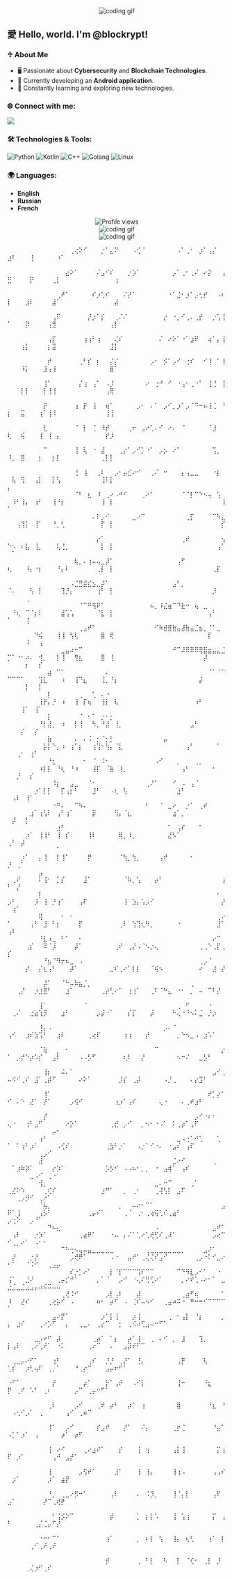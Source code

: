 <div align="center">
  <img src="https://i.giphy.com/media/v1.Y2lkPTc5MGI3NjExc3ppMnppOTQ2dmk5Z2Z1MDRtb3J5cHFrN3hsYm12b2oyeDBlb2I3ZyZlcD12MV9pbnRlcm5hbF9naWZfYnlfaWQmY3Q9Zw/l0MYRN89l6PG7TOoM/giphy.gif" alt="coding gif">
</div>

## 愛 Hello, world. I'm @blockrypt!

### ♱ About Me
- 🖥️ Passionate about **Cybersecurity** and **Blockchain Technologies**.
- 📱 Currently developing an **Android application**.
- 🌱 Constantly learning and exploring new technologies.

### 🌐 Connect with me:
<a href="mailto:blockrypt@gmail.com"><img src="https://img.shields.io/badge/Email-blockrypt@gmail.com-blue?style=for-the-badge&logo=gmail"></a>

### 🛠️ Technologies & Tools:
![Python](https://img.shields.io/badge/-Python-333333?style=flat&logo=python)
![Kotlin](https://img.shields.io/badge/-Kotlin-333333?style=flat&logo=kotlin)
![C++](https://img.shields.io/badge/-C++-333333?style=flat&logo=cplusplus)
![Golang](https://img.shields.io/badge/-Golang-333333?style=flat&logo=go)
![Linux](https://img.shields.io/badge/-Linux-333333?style=flat&logo=linux)

### 🌍 Languages:
- **English**
- **Russian**
- **French**

<div align="center">
  <img src="https://komarev.com/ghpvc/?username=blockrypt&color=blue&style=flat-square" alt="Profile views" />
</div>

<div align="center">
  <img src="https://i.giphy.com/media/v1.Y2lkPTc5MGI3NjExMzlrM2M0djdiMWd2d3JpNDVnOWFxazhvcnQydTRka2N4ejJhNW4zeSZlcD12MV9pbnRlcm5hbF9naWZfYnlfaWQmY3Q9Zw/8fRwPZtbWkkX6/giphy.gif" alt="coding gif">
</div>

<div align="center">
  <img src="https://i.giphy.com/media/v1.Y2lkPTc5MGI3NjExZzh4M2ljZ2U0bmtldHRsZW9jZzIzNGNkNjliaTJ0OXkzYjJ4ODd4NCZlcD12MV9pbnRlcm5hbF9naWZfYnlfaWQmY3Q9Zw/zNlhulNKUcO9T3a3ag/giphy.gif" alt="coding gif">
</div>

⠀⠀⠀⠀⠀⠀⠀⠀⠀⠀⠀⠀⠀⠀⢀⢔⠕⠊⠀⠀⠀⡐⠁⣄⠝⠀⠀⠀⠠⢊⠈⠀⠀⠀⠀⠀⠀⠀⠠⠁⢀⠂⠀⡰⠁⢠⡌⠀⠀⣰⠇⠀⠀⠀⢸⠀⠀⠀⠀⠀⠰⠁⠀⠀⠀⠀⠀⠀⠀⠀⠀⠀⠀⠀⠀⠀⠀⠀⠀⠀⠀⠀⠀⠀⠀⠀⠀⠀⠀⠀⠀⠀⠀⠀⠀⠀⠀⠀⠀⠀⠀⠀⠀⠀⠀⠀⠀⠀⠀⠀
⠀⠀⠀⠀⠀⠀⠀⠀⠀⠀⠀⠀⠀⣔⠕⠁⠀⠀⠀⠀⠌⣠⠊⠎⠀⠀⠀⡐⡱⠁⠀⠀⠀⠀⠀⠀⠀⡠⠁⢀⠂⢀⠌⠀⠔⡝⠀⠀⢠⣛⠀⠀⠀⠀⡟⠀⠀⠀⠀⢀⡇⠀⠀⠀⠀⠀⠀⠀⠀⠀⠀⠀⠀⢰⠀⠀⠀⠀⠀⠀⠀⠀⠀⠀⠀⠀⠀⠀⠀⠀⠀⠀⠀⠀⠀⠀⠀⠀⠀⠀⠀⠀⠀⠀⠀⠀⠀⠀⠀⠀
⠀⠀⠀⠀⠀⠀⠀⠀⠀⠀⠀⢀⠞⠁⠀⠀⠀⠀⠀⠎⡰⢁⠎⠀⠀⠀⠌⡜⠁⠀⠀⠀⠀⠀⠀⠀⠐⠁⣈⠂⡰⠁⡠⢂⡞⠀⠀⠠⠆⡇⠀⠀⠀⣸⠇⠀⠀⠀⠀⣼⠁⠀⠀⠀⠀⠀⠀⠀⠀⠀⠀⠀⠀⣼⠀⠀⠀⠀⠀⠀⠀⠀⠀⠀⠀⠀⠀⠀⠀⠀⠀⠀⠀⠀⠀⠀⠀⠀⠀⠀⠀⠀⠀⠀⠀⠀⠀⠀⠀⠀
⠀⠀⠀⠀⠀⠀⠀⠀⠀⠀⢠⠏⠀⠀⠀⠀⠀⠀⡜⡰⠁⡎⠀⠀⢀⠌⠌⠀⠀⠀⠀⠀⠀⠀⠀⡔⠀⠐⡀⠊⢀⠄⢀⡞⠀⠀⡐⢡⢸⠁⠀⠀⠀⡽⠀⠀⠀⠀⢠⣻⠀⠀⠀⠀⠀⠀⠀⠀⠀⠀⠀⠀⢠⡇⠀⠀⠀⠀⠀⠀⠀⠀⠀⠀⠀⠀⠀⠀⠀⠀⠀⠀⠀⠀⠀⠀⠀⠀⠀⠀⠀⠀⠀⠀⠀⠀⠀⠀⠀⠀
⠀⠀⠀⠀⠀⠀⠀⠀⠀⢠⡏⠀⠀⠀⠀⠀⠀⢰⢰⠃⢰⠀⠀⠀⢌⠎⠀⠀⠀⠀⠀⠀⠀⠀⠌⠀⠔⠕⠁⠐⠁⣰⠟⠀⠀⢴⠁⡄⢸⠀⠀⠀⢰⡇⠀⠀⠀⠀⡆⣽⠀⠀⠀⠀⠀⠀⠀⠀⠀⠀⠀⠀⣸⡇⠀⠀⠀⠀⠀⠀⠀⠀⠀⠀⠀⠀⠀⠀⠀⠀⠀⠀⠀⠀⠀⠀⠀⠀⠀⠀⠀⠀⠀⠀⠀⠀⠀⠀⠀⠀
⠀⠀⠀⠀⠀⠀⠀⠀⠀⡞⠀⠀⠀⠀⠀⠀⢀⠃⡎⠀⡆⠀⠀⡌⡌⠀⠀⠀⠀⠀⠀⠀⡠⠂⠀⡪⠁⡠⠊⠀⢐⠎⠀⠀⠊⢸⠀⠁⢸⠀⠀⠀⠸⡅⠀⠀⠀⣸⢠⢸⠀⠀⠀⠀⠀⠀⠀⠀⠀⠀⠀⠀⣿⠁⠀⠀⠀⠀⠀⠀⠀⠀⠀⠀⠀⠀⠀⠀⠀⠀⠀⠀⠀⠀⠀⠀⠀⠀⠀⠀⠀⠀⠀⠀⠀⠀⠀⠀⠀⠀
⠀⠀⠀⠀⠀⠀⠀⠀⢸⠁⠀⠀⠀⠀⠀⠀⡌⢰⠀⢠⠁⠀⠠⡸⠀⠀⠀⠀⠀⠀⠀⠔⠀⢐⠚⠀⠊⠀⠐⢠⠂⢀⠐⠁⠀⢸⢘⠀⢸⠀⠀⠀⡇⡇⠀⠀⠀⡇⢸⢸⠀⠀⠀⠀⠀⠀⠀⠀⠀⠀⠀⢠⢿⠀⠀⠀⠀⠀⠀⠀⠀⠀⠀⠀⠀⠀⠀⠀⠀⠀⠀⠀⠀⠀⠀⠀⠀⠀⠀⠀⠀⠀⠀⠀⠀⠀⠀⠀⠀⠀
⠀⠀⠀⠀⠀⠀⠀⠀⡟⠀⠀⠀⠀⠀⠀⢰⠀⡟⠀⢸⠀⠀⢶⠁⠀⠀⠀⠀⠀⡠⠂⠀⠄⠁⠀⡠⠊⡀⡰⠁⡠⠈⠙⠒⠦⢸⢈⠀⠘⡆⠀⠀⣭⠀⠀⠀⢰⠁⢸⠸⠀⠀⠀⠀⠀⠀⠀⠀⠀⠀⠀⢸⢸⠀⠀⠀⠀⠀⠀⠀⠀⠀⠀⠀⠀⠀⠀⠀⠀⠀⠀⠀⠀⠀⠀⠀⠀⠀⠀⠀⠀⠀⠀⠀⠀⠀⠀⠀⠀⠀
⠀⠀⠀⠀⠀⠀⠀⠀⣇⠀⠀⠀⠀⠀⠀⠈⠀⡇⠀⢈⠀⠸⡞⠀⠀⠀⠀⢀⠖⠀⣠⠔⢁⠄⠊⠀⠔⠄⠀⠈⠀⠀⠀⠀⠀⠈⣸⠀⠀⢇⠀⠀⢮⠀⠀⠀⢸⠀⢸⠀⡄⠀⠀⠀⠀⠀⠀⠀⠀⠀⠀⡞⡸⠀⠀⠀⠀⠀⠀⠀⠀⠀⠀⠀⠀⠀⠀⠀⠀⠀⠀⠀⠀⠀⠀⠀⠀⠀⠀⠀⠀⠀⠀⠀⠀⠀⠀⠀⠀⠀
⠀⠀⠀⠀⠀⠀⠀⠀⠉⠀⠀⠀⠀⠀⠀⢸⠀⢧⠀⠐⠀⣼⠀⠀⠀⢀⡔⠁⡠⠊⡁⠐⠁⠀⡠⡢⠀⠔⠁⠀⠀⠀⠀⠀⠀⠀⢩⡀⠀⠸⡀⠀⣿⠀⠀⠀⡆⠀⠀⡆⡇⠀⠀⠀⠀⠀⠀⠀⠀⠀⢀⡇⡇⠀⠀⠀⠀⠀⠀⠀⠀⠀⠀⠀⠀⠀⠀⠀⠀⠀⠀⠀⠀⠀⠀⠀⠀⠀⠀⠀⠀⠀⠀⠀⠀⠀⠀⠀⠀⠀
⠀⠀⠀⠀⠀⠀⠀⠀⠀⠀⠀⠀⠀⠀⠀⢘⠀⢸⠀⠀⢀⠇⠀⠀⡠⠂⡤⣊⠔⠊⠀⠀⢀⠌⠀⠒⠀⠀⠀⡄⢠⣀⣀⠀⠀⠀⠐⡇⠀⠀⢧⠀⢻⠀⠀⢠⡇⠀⠀⡇⢣⠀⠀⠀⠀⠀⠀⠀⠀⠀⢸⠇⡇⠀⠀⠀⠀⠀⠀⠀⠀⠀⠀⠀⠀⠀⠀⠀⠀⠀⠀⠀⠀⠀⠀⠀⠀⠀⡄⠀⠀⠀⠀⠀⠀⠀⠀⠀⠀⠀
⠀⠀⠀⠀⠀⠀⠀⠀⠀⠀⠀⠀⠀⠀⠀⠈⠃⠀⣆⠀⠸⠀⢀⠔⠠⠚⠊⠀⠀⠀⢀⠔⠁⠀⠀⠀⠀⠀⠀⠈⠈⡇⠉⠑⠢⢤⠀⢡⠀⠀⠸⠃⢸⡄⠀⢰⠃⠀⠀⢸⠘⡆⠀⠀⠀⠀⠀⠀⠀⠀⢸⠀⡇⠀⠀⠀⠀⠀⠀⠀⠀⠀⠀⠀⠀⠀⠀⠀⠀⠀⠀⠀⠀⠀⠀⠀⠀⢸⠁⠀⠀⠀⠀⠀⠀⠀⠀⠀⠀⠀
⠀⠀⠀⠀⠀⠀⠀⠀⠀⠀⠀⠀⠀⠀⠀⠀⠀⠀⠀⠄⠇⡠⠊⠀⠀⠀⠀⠀⣀⠔⠉⠀⠀⠀⠀⠀⠀⠀⠀⠀⢀⡏⠀⠀⠀⠀⠉⠳⣄⠀⠀⢠⢹⡅⠀⢸⠁⠀⠀⠘⡀⢃⠀⠀⠀⠀⠀⠀⠀⠀⡏⠀⡇⠀⠀⠀⠀⠀⠀⠀⠀⠀⠀⠀⠀⠀⠀⠀⠀⠀⠀⠀⠀⠀⠀⠀⠀⡎⠀⠀⠀⠀⠀⠀⠀⠀⠀⠀⠀⠀
⠀⠀⠀⠀⠀⠀⠀⠀⠀⠀⠀⠀⠀⠀⠀⠀⠀⠀⠀⠀⡔⠁⠀⠀⠀⠀⠀⠀⠀⠀⠀⠀⠀⠀⠀⠀⠀⠀⠀⢀⠞⠀⠀⠀⠀⠀⠀⠀⢢⠑⠢⠀⠆⣧⠀⢸⡀⠀⠀⠀⢇⢘⡀⠀⠀⠀⠀⠀⠀⠀⡇⠀⡇⠀⠀⠀⠀⠀⠀⠀⠀⠀⠀⠀⠀⠀⠀⠀⠀⠀⠀⠀⠀⠀⠀⠀⢠⠁⠀⠁⠀⠀⠀⠀⠀⠀⠀⠀⠀⠀
⠀⠀⠀⠀⠀⠀⠀⠀⠀⠀⠀⠀⠀⠀⠀⢧⡀⠄⢰⠤⢤⣀⡼⠁⠀⠀⠀⠀⠀⠀⠀⠀⠀⠀⠀⠀⠀⠀⢠⠋⠀⠀⠀⠀⠀⠀⠀⠀⠀⢆⠀⠀⠀⠸⡄⠐⡆⠀⠀⠀⠘⡄⠇⠀⠀⠀⠀⠀⠀⢀⡇⠀⡇⠀⠀⠀⠀⠀⠀⠀⠀⠀⠀⠀⠀⠀⠀⠀⠀⠀⠀⠀⠀⠀⠀⢀⡏⠀⠀⠀⠀⠀⠀⠀⠀⠀⠀⠀⠀⠀
⠀⠀⠀⠀⠀⠀⠀⠀⠀⠀⠀⠀⠀⠀⠠⣈⣛⣾⣎⣢⣀⡼⠁⠀⠀⠀⠀⠀⠀⠀⠀⠀⠀⠀⠀⠀⠀⣠⠃⡀⠀⠀⠀⠀⠀⠀⠀⠀⠀⠈⠄⠀⠀⠀⢣⠀⡇⠀⠀⠀⠀⢹⡘⡄⠀⠀⠀⠀⠀⢰⠃⠀⡇⠀⠀⠀⠀⠀⠀⠀⠀⠀⠀⠀⠀⠀⠀⠀⠀⠀⠀⠀⠀⠀⠀⡸⠀⠀⠀⠀⠀⠀⢀⠀⠀⠀⠀⠀⠀⠀
⠀⠀⠀⠀⠀⠀⠀⠀⠀⠀⠀⠀⠀⠀⠀⠀⠈⠉⠛⢻⠟⠁⠀⠀⠀⠀⠀⠀⠀⠀⠀⠀⠦⡀⠸⣌⣶⠉⠙⣗⠒⠀⢦⠀⣀⠀⠀⠀⠀⠀⠘⢆⠀⠉⠈⡆⠇⠀⠀⠀⠀⣾⢡⢡⠀⠀⠀⠀⠀⠈⣇⠀⡇⠀⠀⠀⠀⠀⠀⠀⠀⠀⠀⠀⠀⠀⠀⠀⠀⠀⠀⠀⠀⠀⢠⠃⠀⠀⠁⠀⠀⠀⢸⠀⠀⠀⠀⠀⠀⠀
⠀⠀⠀⠀⠀⠀⠀⠀⠀⠀⠀⠀⠀⠀⠀⠀⢀⣠⠞⠁⠀⠀⠀⠀⠀⠀⠀⠀⠀⠀⠀⠀⠀⠊⠷⣾⣿⣷⣤⣼⣷⣤⣈⣦⡀⠈⠁⣀⠀⠀⠀⠀⠀⠀⠀⠙⢮⠀⠀⠀⢸⢸⠀⢣⢇⠀⠀⠀⠀⠀⣿⠀⢟⠀⠀⠀⠀⠀⠀⠀⠀⠀⠀⠀⠀⠀⠀⠀⠀⠀⠀⠀⠀⠀⡏⠀⠀⠀⠀⠀⠀⠀⠸⠀⠀⢠⠀⠀⠀⠀
⠀⠀⠀⠀⠀⠀⠀⠀⠀⠀⠀⠀⣀⣤⠴⠒⠉⠀⠀⠀⠀⠀⠀⠀⠀⠀⠀⠀⠀⠀⠀⠀⠀⠀⠀⠀⠀⠚⠉⠼⠿⠿⠿⢿⣿⣶⣤⣄⣈⡉⠁⠐⠂⠴⠄⠀⢺⡀⠀⠀⡇⢸⠀⠀⢻⣆⠀⠀⠀⠀⣿⠀⢸⠀⠀⠀⠀⠀⠀⠀⠀⠀⠀⠀⠀⠀⠀⠀⠀⠀⠀⠀⠀⡼⠀⠀⠀⠀⠀⠀⠀⠀⡆⠀⠀⡎⠀⠀⠀⠀
⠀⠀⠀⠀⠀⠀⠀⠀⠀⣴⠀⠉⠁⠀⠀⠀⠀⠀⠀⠀⠀⠀⠄⠀⠀⠀⠀⠀⠀⠀⠀⠀⠀⠀⠀⠀⠀⠀⠀⠀⠀⠀⠀⠀⠀⠈⠁⠈⠉⠉⠉⠉⠁⠀⠀⠀⢹⣇⠀⠀⠀⠰⠀⠀⢸⠙⣆⠀⠀⠀⢸⡀⠘⡆⠀⠀⠀⠀⠀⠀⠀⠀⠀⠀⠀⠀⠀⠀⠀⠀⠀⠀⡼⠀⠀⠀⠀⠀⠀⠀⠀⠀⡇⠀⠀⡇⠀⠀⠀⠀
⠀⠀⠀⠀⠀⠀⠀⠀⠀⡇⠀⠀⠀⠀⠀⠀⢀⠀⠀⢁⠀⠄⠐⠀⠀⠀⠀⠀⠀⠀⠀⠀⠀⠀⠀⠀⠀⠀⠀⠀⠀⠀⠀⠀⠀⠀⠀⠀⠀⠀⠀⠀⠀⠀⠀⠀⢸⡟⡄⡘⠀⠰⠀⠀⢸⠀⡏⢦⠀⠀⢸⡇⠀⢧⠀⠀⠀⠀⠀⠀⠀⠀⠀⠀⠀⠀⠀⠀⠀⠀⠀⠰⠃⠀⠀⠀⠀⠀⠀⠀⠀⢸⠁⠀⢸⠁⠀⠀⠀⠀
⠀⠀⠀⠀⠀⠀⠀⠀⠀⡇⠀⠀⠀⠀⠀⠀⠈⠀⠂⠁⠀⡐⠂⡂⠀⠀⠀⠀⠀⠀⠀⠀⠀⠀⠀⠀⠀⠀⠀⠀⠀⠀⠀⠀⠀⠀⠀⠀⠀⠀⠀⠀⠀⠀⠀⠀⠘⡇⣼⡀⠀⠰⠀⠀⡇⢸⠀⠀⠳⡀⠘⣼⠀⢸⡀⠀⠀⠀⠀⠀⠀⠀⠀⠀⠀⠀⠀⠀⠀⠀⣠⠃⠀⠀⠀⠀⠀⠀⠀⠀⠀⡌⠀⠀⡌⠀⠀⠀⠀⠀
⠀⠀⠀⠀⠀⠀⠀⠀⠀⣷⠀⠀⠀⠀⠀⠄⠀⠄⠨⠀⡂⠈⡂⡃⠀⠀⠀⠀⠀⠀⠀⠀⠀⠀⠀⡤⠀⠀⠀⠀⠀⠀⠀⠀⠀⠀⠀⠀⠀⠀⠀⠀⠀⠀⠀⠀⠀⡧⡇⠑⡀⠰⠀⢰⠁⡆⠀⠀⢰⢹⠂⢳⡄⠈⣇⠀⠀⠀⠀⠀⠀⠀⠀⠀⠀⠀⠀⠀⠀⢠⠃⠀⠀⠀⠀⠀⠁⠀⠀⠀⢀⠂⠀⢰⠃⠀⠀⠀⠀⠀
⠀⠀⠀⠀⠀⠀⠀⠀⠀⠘⣆⠀⠀⠀⠀⠀⠀⠂⠀⠈⠀⠨⠂⠀⠀⠀⠀⠀⠀⠀⠀⠀⠀⠠⠊⠀⠀⠀⡀⠀⠀⠀⢀⡀⠀⠀⠀⠀⠀⠀⠀⠀⠀⠀⠀⠀⠰⡇⡇⠀⠘⢆⠀⠘⠰⠀⠀⠀⢸⡏⠀⠈⣷⠀⢸⡀⠀⠀⠀⠀⠀⠀⠀⠀⠀⠀⠀⠀⢠⠃⠀⠀⠀⠀⠀⠂⠀⠀⠀⠀⡘⠀⠀⡎⠀⠀⠀⠀⠀⠀
⠀⠀⠀⠀⠀⠀⠀⠀⠀⠀⠸⡆⠀⠀⣠⣀⠀⠀⠈⠂⠀⠀⠀⠀⠀⠀⠀⠀⠀⠀⠀⢀⠜⠁⠀⠀⠀⠊⠀⠠⠀⢠⠈⠀⠀⠀⠀⠀⠀⠀⠀⠀⠀⠀⠀⡰⠁⡇⡇⠀⠀⡏⢠⡆⠃⠀⠀⠀⣸⠃⠀⠀⠠⢆⠀⢧⠀⠀⠀⠀⠀⠀⠀⠀⠀⠀⠀⣰⠃⠀⠀⠀⠀⠀⠀⠀⠀⠀⠀⢠⠇⠀⢸⠁⠀⠀⠀⠀⠀⠀
⠀⠀⠀⠀⠀⠀⠀⠀⠀⠀⠐⠛⠄⠀⠀⠉⠳⠄⠀⠀⠀⠀⠀⠀⠀⠀⠀⠀⠀⠀⠀⠃⠀⠀⠈⠀⣀⠔⠀⠀⡐⠁⠀⢀⠞⠀⠀⠀⠀⠀⠀⠀⠀⠀⣰⠁⢰⢣⠇⠀⢠⠃⢰⠁⠀⠀⠀⠀⡿⠀⠀⠀⠀⢻⡄⠈⣆⠀⠀⠀⠀⠀⠀⠀⠀⠀⣰⠁⡀⠀⠀⠀⠀⠀⠀⠀⠀⠀⠀⡼⠀⠀⡇⠀⠀⠀⠀⠀⠀⠀
⠀⠀⠀⠀⠀⠀⠀⠀⠀⠀⠀⣰⠃⠀⠀⠀⠀⠀⠀⠀⠀⠀⠀⠀⠀⠀⠀⠀⠀⠀⠀⠀⠀⠀⠀⠀⠁⠀⢠⠎⠀⠀⠀⠁⠀⠀⠀⠀⠀⠀⠀⠀⠀⡰⠁⠀⢸⢸⠃⠀⢸⠀⡎⠀⠀⠀⠀⢸⠇⠀⠀⠀⠀⠀⢿⡀⠸⡀⠀⠀⠀⠀⠀⠀⠀⣜⠣⠁⠀⠀⠀⠀⠀⠀⠀⠀⠀⠀⢀⠃⠀⡼⠀⠀⠀⠀⠀⠀⠀⠀
⠀⠀⠀⠀⠀⠀⠀⠀⠀⠀⠀⠁⠀⠀⠀⠀⠀⠀⠀⠀⠀⠀⠀⠀⠀⠀⠀⠀⠀⠀⠀⠀⠀⠀⠀⠀⠀⠀⠀⠀⠀⠀⠀⠀⠀⠀⠀⠀⠀⠀⠀⠀⡰⠁⠀⠀⡄⢸⠀⠀⡇⢸⠁⠀⠀⠀⠀⡟⠀⠀⠀⠀⠀⠀⠈⢳⡀⢳⡀⠀⠀⠀⠀⢠⠞⠀⠀⠀⠀⠀⠂⠀⠀⠀⠀⠀⠀⠀⡘⠀⢀⠁⠀⠀⠀⠀⠀⠀⠀⠀
⠀⠀⠀⠀⠀⠀⠀⣠⠀⠀⠀⠀⠀⠀⠀⠀⠀⠀⠀⠀⠀⠀⠀⠀⠀⠀⠀⠀⠀⠀⠀⠀⠀⠀⠀⠀⠀⠀⠀⠀⠀⠀⠀⠀⠀⠀⠀⠀⠀⠀⢀⠞⠀⠀⠀⠀⠇⢸⠂⠀⡁⡎⠀⠀⠀⠀⣸⠁⠀⠀⠀⠀⠀⠀⠀⠈⠷⡀⢡⠀⠀⠀⡴⠃⠀⠀⠀⠀⠀⠀⠀⠀⠀⠀⠀⠀⠀⢰⠃⠀⡜⠀⠀⠀⠀⠀⠀⠀⠀⠀
⠀⠀⠀⠀⠀⠀⠀⡇⠀⠀⠀⠀⠀⠀⠀⠀⠀⠀⠀⠀⠀⠀⠀⠀⠀⠀⠀⠀⠀⠀⠀⠀⠀⠀⠀⠀⠀⠀⠀⠀⠀⠀⠀⠀⠀⠀⠀⠂⠀⡠⠃⠀⠀⠀⠀⡸⠀⢸⠀⡘⢰⠁⠀⠀⠀⢠⠏⠀⠀⠀⠀⠀⠀⠀⠀⢸⠀⣱⡄⢡⡠⠊⠀⠀⠀⠀⠀⠀⠀⠀⠀⠀⠀⠀⠀⠀⠀⡜⠀⢰⠁⠀⠀⠀⠀⠀⠀⠀⠀⠀
⠀⠀⠀⠀⠀⠀⠀⢿⠀⠀⠀⠀⠂⠀⠂⠀⠀⠀⠀⠀⠀⠀⠀⠀⠀⠀⠀⠀⠀⠀⠀⠀⠀⠀⠀⠀⠀⠀⠀⠀⠀⠀⠀⠀⠀⠀⠀⢀⠔⠁⠀⠀⠀⠀⢠⠃⠀⣸⠀⠃⡆⠀⠀⠀⠀⡏⠀⠀⠀⠀⠀⠀⠀⠀⢀⠇⠀⢱⢹⢆⠳⡀⠀⠀⠀⠀⠀⠐⠀⠀⠀⠀⠀⠀⠀⠀⣸⠁⢠⠇⠀⠀⠀⠀⠀⠀⠀⠀⠀⠀
⠀⠀⠀⠀⠀⠀⠀⠘⣇⠰⣀⠀⠃⠁⠀⠀⠂⠀⠀⠀⠀⠀⠀⠀⠀⠀⠀⠀⠀⠀⠀⠀⠀⠀⠀⠀⠀⠀⠀⠀⠀⠀⠀⠀⠀⠀⠔⠉⠀⠀⠀⠀⠀⢀⡎⠀⠀⠿⠈⡸⠀⠀⠀⠀⡼⠁⠀⠀⠀⠀⠀⠀⠀⢀⠞⠀⢀⡜⠠⠈⠢⡐⢄⠀⠀⠀⠀⠀⠀⠀⠀⠀⢀⢀⠑⢀⡏⢀⡎⠀⠀⠀⠀⠀⠀⠀⠀⠀⠀⠀
⠀⠀⠀⠀⠀⠀⠀⠀⠘⣦⠈⠻⡖⠦⣀⠀⠠⠀⠀⠀⠀⠀⠀⠀⠀⠀⠀⠀⠀⠀⠀⠀⠀⠀⠀⠀⠀⠀⠀⠀⠀⠀⠀⢀⡠⠈⠀⠀⠀⠀⠀⠀⠀⡜⠀⠀⡌⣆⢠⠃⠀⠀⠀⡼⠁⠀⠀⠀⠀⠀⠀⠀⣀⠎⢀⠔⠁⡇⡇⠀⠀⠈⢮⠢⠀⠀⠀⠀⠀⠀⠀⠀⠔⠀⠀⣸⠀⡜⠀⠀⠀⠀⠀⠀⠀⠀⠀⠀⠀⠀
⠀⠀⠀⠀⠀⠀⠀⠀⡼⠁⠀⠀⠈⠓⠤⠷⣦⡈⡀⠀⠀⠀⠀⠀⠀⠀⠀⠀⠀⠀⠀⠀⠀⠀⠀⠀⠀⠀⠀⠀⠀⢀⠀⠀⠀⠀⠀⠀⠀⠀⠀⢀⡜⠀⠀⡰⣰⣿⠃⠀⠀⠀⣰⠁⠀⠀⠀⠀⠀⠀⢀⡴⢃⠔⠁⠀⢰⢰⠁⠀⠀⢀⠇⠈⠓⣄⠀⠐⠂⠀⡀⠀⠤⠀⠉⠇⡜⠀⠀⠀⠀⠀⠀⠀⠀⠀⠀⠀⠀⠀
⠀⠀⠀⠀⠀⠀⠀⢸⠁⠀⠀⠀⠀⠀⠀⠀⠀⠈⠀⠀⠀⠀⠀⠀⠀⠀⠀⠀⠀⠀⠀⠀⠀⠀⠀⠀⠀⠀⢀⠀⠋⠀⠀⠀⠀⠐⠀⠀⠀⠀⢀⠌⠀⠀⣐⣴⢱⡻⠀⠀⠀⣰⠃⠀⠀⠀⠀⠀⠀⡠⡼⠐⠁⠀⠀⠀⡎⡏⠀⠀⠀⡼⠀⠀⠀⠀⠓⢄⠐⠘⠢⠅⣈⠀⡘⡰⠀⠀⠀⠀⠀⠀⠀⠀⠀⠀⠀⠀⠀⠀
⠀⠀⠀⠀⠀⠀⠀⢸⡄⠠⠀⠀⠀⠀⠀⠀⠀⠀⠀⠀⠀⠀⠀⠀⠀⠀⠀⠀⠀⠀⠀⠀⠀⠀⠀⡠⠄⠈⠀⠀⠀⠀⠀⠀⠀⠀⠀⠀⠀⢠⠊⠀⠀⣰⠎⣱⢩⠃⠀⠀⣰⠇⠀⠀⠀⠀⠀⢀⢔⠏⠀⠀⠀⠀⠀⢰⢰⠀⠀⠀⡜⠀⠀⠀⠀⠀⠀⡀⠑⠢⣀⠠⠀⣰⠡⠁⠀⠀⠀⠀⠀⠀⠀⠀⠀⠀⠀⠀⠀⠀
⠀⠀⠀⠀⠀⠀⠀⠈⢷⠀⠀⡀⠀⠂⠀⠀⠀⠀⠀⠀⠀⠀⠀⠀⠀⠀⠀⠀⠀⠀⠀⠀⠀⠉⠀⠀⠀⠀⠀⠀⠀⠀⠀⠀⠀⠀⠀⠀⡔⠁⠀⡠⡞⠑⡴⠡⡎⠀⠀⣠⠇⠀⠀⠀⠀⠠⠠⡣⠋⠀⠀⠀⠀⠀⠀⢆⠇⠀⠀⡜⠀⠀⠀⠀⠀⠀⠀⠢⠒⠌⠀⠀⣀⣣⠃⠀⠀⠀⠀⠀⠀⠀⠀⠀⠀⠀⠀⠀⠀⠀
⠀⠀⠀⠀⠀⠀⠀⠀⢸⡆⠀⠀⠬⠄⠁⠀⠀⠀⠀⠀⠀⠀⠀⠀⠀⠀⠀⠀⠀⠀⠀⠀⠀⠀⠀⠀⠀⠀⠀⠀⠀⠀⠀⠀⠀⠀⣠⠊⢀⠤⠪⠊⢀⠎⠀⣸⠁⢀⡾⠋⠀⠀⠀⠀⠀⠔⠕⠁⠀⠀⠀⠀⠀⠀⡸⡎⠀⢀⡼⠀⠀⠀⠀⠀⠠⡘⢀⠀⠀⠀⠄⡔⣹⠃⠀⠀⠀⠀⠀⠀⠀⠀⠀⠀⠀⠀⠀⠀⠀⠀
⠀⠀⠀⠀⠀⠀⠀⠀⢸⠁⠀⠀⠀⠀⠀⠀⠀⠀⠀⠀⠀⠀⠀⠀⠀⠀⠀⠀⠀⠀⠀⠀⠀⠀⠀⠀⠀⠀⠀⠀⠀⠀⠀⠀⠀⠞⡁⡔⠁⠊⠀⠄⠑⠀⣜⠁⠀⡜⠁⠀⠀⠀⠀⡠⢪⠊⠀⠀⠀⠀⠀⠀⠀⢰⡰⠁⢠⠎⠀⠀⠀⠀⠀⢄⠐⠀⠀⠀⠄⢀⠞⣰⠃⠀⠀⠀⠀⠀⠀⠀⠀⠀⠀⠀⠀⠀⠀⠀⠀⠀
⠀⠀⠀⠀⠀⠀⠀⠀⡞⠀⠀⠀⠀⠀⠀⠀⠀⠀⠀⠀⠀⠀⠀⠀⠀⠀⠀⠀⠀⠀⠀⠀⠀⠀⠀⠀⠀⠀⠀⠀⠀⠀⡠⠊⠐⠆⠂⠀⠀⢄⠐⠀⠀⢰⠃⣠⠋⠀⠀⠀⠀⠀⠔⡕⠁⠀⠀⠀⠀⠀⠀⠀⢀⣞⠀⡠⠊⠀⠀⡀⠢⠂⠐⠠⠁⠀⠅⢀⡴⠁⢠⠏⠀⠀⠀⠀⠀⠀⠀⠀⠀⠀⠀⠀⠀⠀⠀⠀⡤⠂
⠀⠀⠀⠀⠀⠀⠀⢰⠃⠀⠀⠀⠀⠀⠀⠀⠀⠀⠀⠀⠀⠀⠀⠀⠀⠀⠀⠀⠀⠀⠀⠀⠀⠀⠀⠀⠀⠀⣀⠠⢐⠁⠚⢁⠀⠀⠀⢁⠀⠁⠀⠁⢰⠃⡰⠁⠀⠀⠀⠀⠠⢊⠎⠀⠀⠀⠀⠀⠀⠀⠀⢀⣳⠃⡐⠁⠀⠀⠠⡐⠁⠊⠐⠄⠀⠐⣠⠎⠀⢠⠏⠀⠀⠀⠀⠀⠀⠀⠀⠀⠀⠀⠀⠀⠀⢀⡠⠊⠀⠀
⠀⠀⠀⠀⠀⠀⠀⣼⠀⠀⠀⠀⠀⠀⠀⠀⠀⠀⠀⠀⠀⠀⠀⠀⠀⠀⠀⠀⠀⠀⠀⠀⠀⠀⠀⠀⠀⣈⠔⠊⠀⠀⠀⠀⠀⠀⢀⠀⠀⠀⠁⣰⠷⡽⠁⠀⠀⠀⠀⡔⡱⠁⠀⠀⠀⠀⠀⠀⠀⠀⠀⡡⡣⠊⠀⠠⠠⠦⠂⡀⡀⠀⠐⠀⣠⢾⠁⠀⢠⠎⠀⠀⠀⠀⠀⠀⠀⠀⠀⠀⠀⠀⠀⣀⠠⠊⠀⢀⠐⠀
⠀⠀⠀⠀⠀⠀⠀⢺⡀⠀⠀⠀⠀⠀⠀⠀⠀⠀⠀⠀⠀⠀⠀⠀⠀⠀⠀⠀⠀⠀⠀⠀⠀⣀⠄⠒⠉⠀⠀⠀⠀⢀⠁⠀⠀⠀⠀⠀⠀⢀⣜⠕⠱⠀⠀⠀⠀⢀⢎⠎⠀⠀⠀⠀⠀⠀⠀⠀⠀⠀⣰⠛⠁⠀⠀⡀⠀⢀⠂⠀⠀⠀⢀⢼⢣⡇⠀⣠⠏⠀⠀⠀⠀⠀⠀⠀⠀⠀⠀⠀⢀⡠⡺⠊⠀⢀⠔⠁⠀⠀
⠀⠀⠀⠀⠀⠀⠀⠈⢧⡀⠀⠀⠀⠀⠀⠀⠀⠀⠀⠀⠀⠀⠀⠀⠀⡀⠀⠀⠤⠔⠂⠉⠁⠀⠀⠀⠀⠀⠀⠀⠀⠀⠀⠀⠀⠀⠀⠀⣠⠟⠁⢸⠀⠀⠀⠀⢠⡣⠃⠀⠀⠀⠀⠀⠀⠀⠀⢀⡤⠎⠁⠀⠀⠀⠀⢀⠈⠀⢀⠂⢀⢴⢯⢃⠎⢀⣴⠃⠀⠀⠀⠀⠀⠀⠀⠀⠀⠀⡠⢐⠕⠀⠀⡠⠘⠁⠀⠀⠀⠀
⠀⠀⠀⠀⠀⠀⠀⠀⠀⠙⠦⣄⠀⠀⠀⠀⠀⠀⠀⠀⠀⠀⠀⠀⠀⠀⠀⠀⠀⠀⠀⠀⠀⠠⠀⠀⠀⠀⠀⠀⠀⠀⠀⠀⠀⠀⣠⠞⠁⠀⢠⠇⠀⠀⠀⡐⡱⠁⠀⠀⠀⠀⠀⠀⠀⢀⣴⠟⠁⠀⠀⠀⠐⠤⠀⡄⠌⠁⢁⠔⢁⢞⢋⠎⢀⠼⠁⠀⠀⠀⠀⠀⠀⠀⠀⡠⢔⠉⠊⢀⡀⠔⠁⠀⠠⠂⠂⠀⠀⠀
⠀⠀⠀⠀⠀⠀⠀⠀⠀⠀⠀⠀⠉⠓⢒⠢⢤⠤⣤⣀⣀⣀⣀⣀⠀⠀⠀⠀⠀⠀⠀⢀⣀⣀⣀⣀⣀⣀⣀⡀⠀⠀⠀⠀⣠⠜⠁⠀⠀⠀⡜⠀⠀⠀⡐⡜⠀⠀⠀⠀⠀⠀⠀⡠⢞⠟⠁⠀⠀⠀⠀⠀⠠⠐⠀⠀⣤⠞⠁⢀⢌⢌⠎⣠⠊⠀⠀⠀⠀⠀⠀⢀⡠⠐⠅⠊⣀⠔⠂⠁⠀⠀⠈⠨⠊⠀⠀⢀⣠⡤
⠀⠀⠀⠀⠀⠀⠀⠀⠀⠀⠀⠀⠀⠀⠎⡐⡁⠔⠁⠀⠀⠀⠀⡇⠈⡏⠉⠉⠉⢩⠏⠉⠉⠀⠀⠀⠀⠀⠉⠙⠻⣇⡠⠊⠁⠀⠀⠐⠀⢨⠁⠀⠀⣘⠜⠀⠀⠀⠀⠀⢀⡤⡊⠚⠁⠀⠀⠀⠀⡀⠁⠈⠀⠀⡠⠚⠀⠐⢄⠎⢛⢋⠔⠁⠀⠀⠀⠀⡀⠔⠞⢁⠠⠔⠂⠁⠀⣀⣐⣈⣀⣈⣠⣠⡤⠴⠮⠭⠤⠤
⠀⠀⠀⠀⠀⠀⠀⠀⠀⠀⠀⠀⢀⢜⠨⠊⠀⠀⠀⠀⠀⠀⡠⡇⢠⠇⠀⠀⠀⣼⠀⠀⠀⠀⠀⠀⠀⠀⠀⢀⣴⠋⢦⠀⠀⠀⠀⠀⠁⠸⠀⠀⣜⠎⠀⠀⠀⠀⢀⢔⡥⠊⠀⠠⠀⠀⠀⠀⠀⠶⠂⠀⡴⠋⠀⠠⠀⢈⠎⠤⠢⠊⠀⠀⢀⣤⠴⠭⠐⠀⠛⠒⠒⠊⠉⠉⠉⠉⠁⠀⠀⠀⠀⠀⠀⠀⠀⠀⠀⠀
⠀⠀⠀⠀⠀⠀⠀⠀⠀⠀⣠⠔⡟⠁⠀⠀⠀⠀⠀⠀⠀⡰⠁⡇⢸⠀⠀⠀⡰⢸⠀⠀⠀⠀⠀⠀⢀⠀⠂⢠⡇⠀⠘⡆⠀⠀⠀⠀⡀⡄⠀⣰⠎⠀⠀⠀⢀⠔⡡⠋⠀⠀⡄⠀⠀⢀⣀⠄⠀⢀⡔⠉⠀⠀⡂⠀⢀⠪⠴⢋⣠⠤⠒⠋⠁⠀⠀⠀⠀⠀⠀⠀⠀⠀⠀⠀⠀⠀⠀⠀⠀⠀⠀⠀⠀⠀⠀⠀⠀⠀
⠀⠀⠀⠀⠀⠀⣀⡠⠖⠋⠀⡼⠀⠀⠀⠀⠀⠀⠀⢀⡴⠁⠀⠁⡆⠀⠀⡴⠁⢸⠀⠀⢀⠀⠄⠊⠀⡀⠀⣸⠀⠀⠀⢹⡀⠀⠀⠀⠀⡇⢠⠇⠀⠀⢀⠔⢁⠞⠁⠀⠐⠅⠀⠀⠀⠀⠀⢀⠔⠉⠀⠀⠄⠀⠀⣠⡽⠞⠋⠉⠀⠀⠀⠀⠀⠀⠀⠀⠀⠀⠀⠀⠀⠀⠀⠀⠀⠀⠀⠀⠀⠀⠀⠀⠀⠀⠀⠀⠀⠀
⠀⢀⣀⡤⠔⠋⠁⠀⠀⠀⢰⠃⠀⠀⠀⠀⠀⠀⢠⠎⠀⠀⡘⡘⠀⢀⡜⠁⠀⢘⡄⠀⠀⠀⠀⠀⠀⠀⢠⡟⠀⠀⠀⠀⢧⠀⠀⠀⠀⢁⡎⠀⠀⡰⢃⢤⠏⠀⢀⡀⠁⠀⠀⠀⠘⢀⡔⠉⠀⠀⠀⣠⡤⠖⠋⠁⠀⠀⠀⠀⠀⠀⠀⠀⠀⠀⠀⠀⠀⠀⠀⠀⠀⠀⠀⠀⠀⠀⠀⠀⠀⠀⠀⠀⠀⠀⠀⠀⠀⠀
⠐⠋⠁⠀⠀⠀⠀⠀⠀⠀⡞⠀⠀⠀⠀⠀⠀⡴⠁⠀⠀⠀⡗⠁⢠⠞⠀⠀⠠⠊⡇⠀⠀⠀⠀⠀⠀⠀⢸⠒⠀⠀⠀⠀⠘⣆⠀⠀⠀⡟⠀⢀⠞⠀⠡⠃⠀⢀⠆⠀⠀⠀⠀⠀⡠⠉⠀⢀⡤⠒⠋⠁⠀⠀⠀⠀⠀⠀⠀⠀⠀⠀⠀⠀⠀⠀⠀⠀⠀⠀⠀⠀⠀⠀⠀⠀⠀⠀⠀⠀⠀⠀⠀⠀⠀⠀⠀⠀⠀⠀
⠀⠀⠀⠀⠀⠀⠀⠀⠀⢀⠇⠀⠀⠀⠀⡠⠊⠀⠀⠀⢀⠞⠀⡴⠃⠀⠀⡴⠁⠀⢰⠀⠀⠀⠀⠀⠀⠀⣿⠀⠀⠀⠀⠀⠀⠘⣆⠀⠘⠀⠠⢂⠊⡠⠁⠀⢀⠀⠀⠀⠀⠀⢠⠊⠀⢀⠶⠉⠀⠀⠀⠀⠀⠀⠀⠀⠀⠀⠀⠀⠀⠀⠀⠀⠀⠀⠀⠀⠀⠀⠀⠀⠀⠀⠀⠀⠀⠀⠀⠀⠀⠀⠀⠀⠀⠀⠀⠀⠀⠀
⠀⠀⠀⠀⠀⠀⠀⠀⠀⢸⠁⠀⠀⡠⠊⠀⠀⠀⠀⠀⡎⣠⠞⠀⠀⠀⡜⠁⠀⠀⠌⡄⠀⠀⠀⠀⠀⢀⡖⢈⠀⠀⠀⠀⠀⠀⠘⣤⠁⠠⡁⠁⡰⠁⠀⢠⠀⠀⠀⠀⠀⡴⠁⠀⡴⠋⠀⠀⠀⠀⠀⠀⠀⠀⠀⠀⠀⠀⠀⠀⠀⠀⠀⠀⠀⠀⠀⠀⠀⠀⠀⠀⠀⠀⠀⠀⠀⠀⠀⠀⠀⠀⠀⠀⠀⠀⠀⠀⠀⠀
⠀⠀⠀⠀⠀⠀⠀⠀⠀⢸⠀⠔⠊⠀⠀⠀⠀⢀⠔⣰⠞⠁⠀⠀⠀⡞⠀⠀⠀⢸⠀⢲⠀⠀⠀⠀⠀⢠⡇⢸⠀⠀⠀⠀⠀⠀⠀⡍⢰⠏⠀⡰⠁⠀⠀⠀⠀⠀⠀⢠⠚⠀⣠⡞⠁⠀⠀⠀⠀⠀⠀⠀⠀⠀⠀⠀⠀⠀⠀⠀⠀⠀⠀⠀⠀⠀⠀⠀⠀⠀⠀⠀⠀⠀⠀⠀⠀⠀⠀⠀⠀⠀⠀⠀⠀⠀⠀⠀⠀⠀
⠀⠀⠀⠀⠀⠀⠀⠀⠀⢸⠀⠀⠀⠀⠀⠀⡠⢫⠞⠁⠀⠀⠀⠀⣸⠁⠀⠀⠀⢸⠀⢸⡄⠀⠀⠀⠀⢸⢰⠠⠀⠀⠀⠀⠀⠀⢠⢠⠎⠀⡰⠁⠀⠀⠀⠀⠀⠀⡰⠁⠀⣴⡟⠀⠀⠀⠀⠀⠀⠀⠀⠀⠀⠀⠀⠀⠀⠀⠀⠀⠀⠀⠀⠀⠀⠀⠀⠀⠀⠀⠀⠀⠀⠀⠀⠀⠀⠀⠀⠀⠀⠀⠀⠀⠀⠀⠀⠀⠀⠀
⠀⠀⠀⠀⠀⠀⠀⠀⠀⠘⡀⠀⢀⣀⠔⡫⠒⠁⠀⠀⠀⠀⠀⢠⠇⠀⠀⠀⠀⠄⠀⠨⡹⡀⠀⠀⠀⢸⠈⡄⡇⠀⠀⠀⠀⠀⢠⠏⠀⣠⠁⠀⠀⠀⠀⠀⠀⡜⠉⢀⢞⡟⠀⠀⠀⠀⠀⠀⠀⠀⠀⠀⠀⠀⠀⠀⠀⠀⠀⠀⠀⠀⠀⠀⠀⠀⠀⠀⠀⠀⠀⠀⠀⠀⠀⠀⠀⠀⠀⠀⠀⠀⠀⠀⠀⠀⠀⠀⠀⠀
⠀⠀⠀⠀⠀⠀⠀⠀⠀⠀⠃⢨⡪⠕⠉⠀⠀⠀⠀⠀⠀⠀⠀⡾⠀⠀⠀⠀⠀⡁⠀⡆⡇⠡⠀⠀⠀⢸⠀⢡⢰⠀⠀⠀⠀⠀⡍⠀⢠⠃⠀⠀⠀⠀⠀⢀⡌⢈⡤⠋⡜⠀⠀⠀⠀⠀⠀⠀⠀⠀⠀⠀⠀⠀⠀⠀⠀⠀⠀⠀⠀⠀⠀⠀⠀⠀⠀⠀⠀⠀⠀⠀⠀⠀⠀⠀⠀⠀⠀⠀⠀⠀⠀⠀⠀⠀⠀⠀⠀⠀
⠀⠀⠀⠀⠀⠀⠀⠐⠒⠂⠉⠁⠀⠀⠀⠀⠀⠀⠀⠀⠀⠀⢰⠁⠀⠀⠀⠀⠀⡀⠀⠆⡇⠀⢣⠀⠀⢸⡄⠀⢆⢃⠀⠀⠀⢰⠁⠀⡇⠀⠀⠀⠀⠀⢀⠊⢀⠞⢀⠞⠀⠀⠀⠀⠀⠀⠀⠀⠀⠀⠀⠀⠀⠀⠀⠀⠀⠀⠀⠀⠀⠀⠀⠀⠀⠀⠀⠀⠀⠀⠀⠀⠀⠀⠀⠀⠀⠀⠀⠀⠀⠀⠀⠀⠀⠀⠀⠀⠀⠀
⠀⠀⠀⠀⠀⠀⠀⠀⠀⠀⠀⠀⠀⠀⠀⠀⠀⠀⠀⠀⠀⠀⡾⠀⠀⠀⠀⠀⠀⢀⠀⠃⡇⠀⠀⠣⠀⠀⡇⠀⠈⢎⠂⠀⢀⡇⠀⡸⠀⠀⠀⠀⠀⢀⢌⡰⠋⢀⠎⠀⠀⠀⠀⠀⠀⠀⠀⠀⠀⠀⠀⠀⠀⠀⠀⠀⠀⠀⠀⠀⠀⠀⠀⠀⠀⠀⠀⠀⠀⠀⠀⠀⠀⠀⠀⠀⠀⠀⠀⠀⠀⠀⠀⠀⠀⠀⠀⠀⠀⠀⠀⠀⠀⠀⠀⠀⠀⠀⠀⠀⠀⠀⠀⠀⠀⠀⠀⠀⠀⠀⠀⠀
⠀⠀⠀⠀⠀⠀⠀⠀⠀⠀⠀⠀⠀⠀⠀
<!---
blockrypt/blockrypt is a ✨ special ✨ repository because its `README.md` (this file) appears on your GitHub profile.
You can click the Preview link to take a look at your changes.
--->
